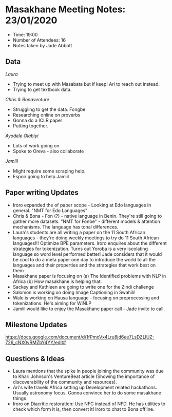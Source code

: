 # Masakhane Meeting Notes: 23/01/2020

- Time: 19:00
- Number of Attendees: 16
- Notes taken by Jade Abbott


## Data

_Laura_
- Trying to meet up with Masabata but if keep! Ari to reach out instead.
- Trying to get textbook data. 

_Chris & Bonaventure_
- Struggling to get the data. Fongbe
- Researching online on proverbs
- Gonna do a ICLR paper
- Putting together. 

_Ayodele Olabiyi_
- Lots of work going on
- Spoke to Oreva - also collaborate

_Jamiil_
- Might require some scraping help.
- Espoir going to help Jamiil


## Paper writing Updates

- Iroro expanded the of paper scope - Looking at Edo languages in general. "NMT for Edo Languages"
- Chris & Bona - Fon (?) - native language in Benin. They're still going to gather more datasets. "NMT for Fonbe" - different models & attention mechanisms. The language has tonal differences. 
- Laura's students are all writing a paper on the 11 South African languages - they're doing weekly meetings to try do 11 South African languages!!! Optimize BPE parameters. Iroro enquires about the different strategies for tokenization. Turns out Yoroba is a very iscolating language so word level performed better! Jade considers that it would be cool to do a meta paper one day to introduce the world to all the languages and their properties and the strategies that work best on them
- Masakhane paper is focusing on (a) The Identified problems with NLP in Africa (b) How masakhane is helping that.
- Sackey and Kathleen are going to write one for the Zindi challenge
- Salomon is working on doing Image Captioning in Swahili!
- Wale is working on Hausa language - focusing on preprocessing and tokenizations. He's aiming for WiNLP 
- Jamiil would like to enjoy the Masakhane paper call - Jade invite to call. 


## Milestone Updates

https://docs.google.com/document/d/1fPmxVx4Lru8jd6ee7LsDZLlUZ-726_cNX0vRMZbY4YY/edit# 

## Questions & Ideas

- Laura mentions that the spike in people joining the community was due to Khari Johnson's VentureBeat article (Showing the importance of discoverability of the community and resources). 
- Ari's wife travels Africa setting up Development related hackathons. Usually astronomy focus. Gonna convince her to do some masakhane things
- Iroro on Diacritic restoration: Use NFC instead of NFD. He has utilities to check which form it is, then convert it! Iroro to chat to Bona offline. 